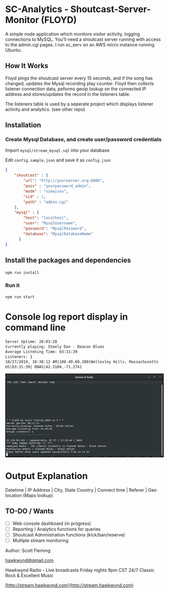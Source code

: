 # SC-Analytics - Shoutcast-Server-Monitor (FLOYD)
A simple node application which monitors visitor activity, logging connections to MySQL.
You'll need a shoutcast server running with access to the admin.cgi pages. I run sc_serv on an AWS micro instance running Ubuntu. 

## How It Works
Floyd pings the shoutcast server every 15 seconds, and if the song has changed, updates the Mysql recording play counter.
Floyd then collects listener connection data, peforms geoip lookup on the connected IP address and stores/updates the record in the listeners table. 

The listeners table is used by a seperate project which displays listener activity and analytics. (see other repo)


## Installation

### Create Mysql Database, and create user/password credentials
Import `mysql/stream_mysql.sql` into your database

Edit `config.sample.json` and save it as `config.json`

```json
{
    "shoutcast" : {
        "url": "http://yourserver.org:8000",
        "pass" : "yourpassword_admin",
        "mode" : "viewjson",
        "sid" : 1,
        "path" : "admin.cgi"
    },
    "mysql" : {
        "host": "localhost",
        "user": "MysqlUsername",
        "password": "MysqlPassword",
        "database": "MysqlDatabaseName"
      } 
}
```


## Install the packages and dependencies
`npm run install`

### Run it
`npm run start` 

# Console log report display in command line
```
Server Uptime: 20:03:28
Currently playing: Steely Dan - Deacon Blues
Average Listening Time: 03:31:39
Listeners: 1
10/27/2019, 10:38:12 AM|108.49.69.200|Wellesley Hills, Massachusetts US|03:31:39| DNAS|42.3104,-71.2741
```

![optional](docs/img/console-show.png)


# Output Explanation    
Datetime | IP Address | City, State Country | Connect time | Referer | Geo location (Maps lookup)


## TO-DO / Wants
- [ ] Web console dashboard (in progress)
- [ ] Reporting / Analytics functions for queries
- [ ] Shoutcast Administration functions (kick/ban/reserve)
- [ ] Multiple stream monitoring

Author: Scott Fleming

[hawkwynd@gmail.com](mailto:hawkwynd@gmail.com)

Hawkwynd Radio - Live broadcasts Friday nights 9pm CST 24/7 Classic Rock & Excellent Music

[http://stream.hawkwynd.com](http://stream.hawkwynd.com)